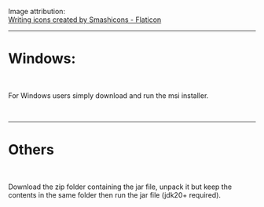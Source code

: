 Image attribution:
<br>
<a href="https://www.flaticon.com/free-icons/writing" title="writing icons">Writing icons created by Smashicons - Flaticon</a>
<br>
<hr>
<h1>Windows: </h1>
<br>
<p>For Windows users simply download and run the msi installer.</p>
<br>
<hr>
<h1>Others</h1>
<br>
<p>Download the zip folder containing the jar file, unpack it but keep the contents in the same folder then run the jar file (jdk20+ required).</p>
